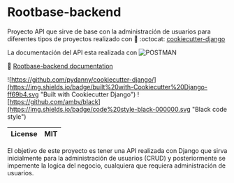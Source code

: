 # Rootbase-backend

Proyecto API que sirve de base con la administración de usuarios para diferentes tipos de proyectos realizado con :link: :octocat: [cookiecutter-django](https://github.com/pydanny/cookiecutter-django)

La documentación del API esta realizada con ![POSTMAN](https://github.com/postmanlabs/postman-docs/blob/develop/src/images/favicon.png)

:link: [Rootbase-backend documentation](https://documenter.getpostman.com/view/8810189/TVCh1Tmu)

![https://github.com/pydanny/cookiecutter-django/](https://img.shields.io/badge/built%20with-Cookiecutter%20Django-ff69b4.svg "Built with Cookiecutter Django")
![https://github.com/ambv/black](https://img.shields.io/badge/code%20style-black-000000.svg "Black code style")

|   	License|   	MIT|
|---	|---	|

El objetivo de este proyecto es tener una API realizada con Django que sirva inicialmente para la administración de usuarios (CRUD) y posteriormente se impemente la logica del negocio, cualquiera que requiera administración de usuarios. 

































































































